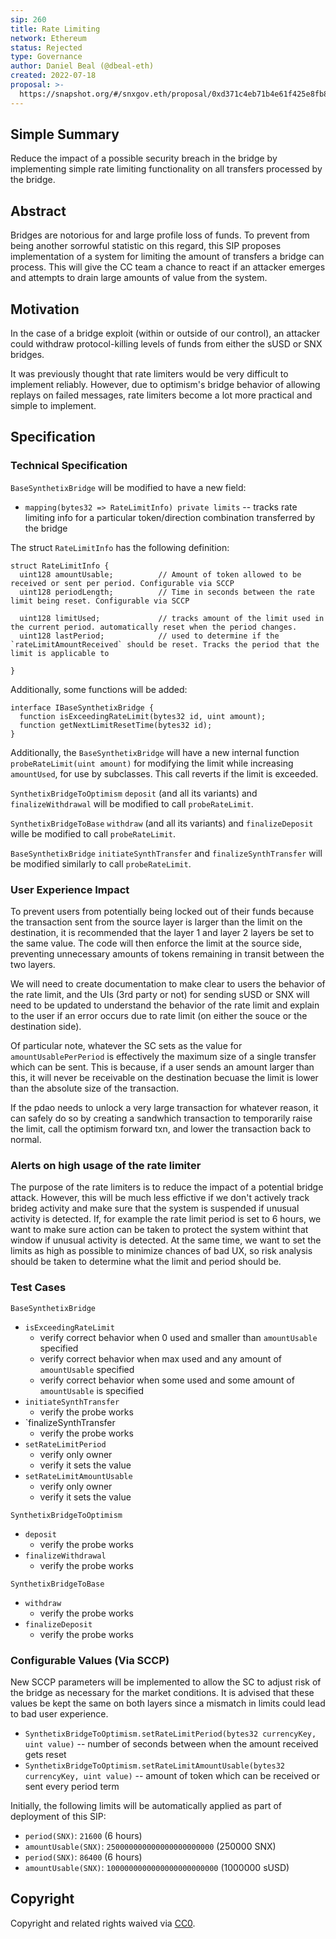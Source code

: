 ```yaml
---
sip: 260
title: Rate Limiting
network: Ethereum
status: Rejected
type: Governance
author: Daniel Beal (@dbeal-eth)
created: 2022-07-18
proposal: >-
  https://snapshot.org/#/snxgov.eth/proposal/0xd371c4eb71b4e61f425e8fb885b08ac631f6ee9c1000994f2a4513e78f967189
---
```

<!--You can leave these HTML comments in your merged SIP and delete the visible duplicate text guides, they will not appear and may be helpful to refer to if you edit it again. This is the suggested template for new SIPs. Note that an SIP number will be assigned by an editor. When opening a pull request to submit your SIP, please use an abbreviated title in the filename, `sip-draft_title_abbrev.md`. The title should be 44 characters or less.-->

## Simple Summary

<!--"If you can't explain it simply, you don't understand it well enough." Simply describe the outcome the proposed changes intends to achieve. This should be non-technical and accessible to a casual community member.-->

Reduce the impact of a possible security breach in the bridge by implementing simple rate limiting functionality on all transfers processed by the bridge.

## Abstract
<!--A short (~200 word) description of the proposed change, the abstract should clearly describe the proposed change. This is what *will* be done if the SIP is implemented, not *why* it should be done or *how* it will be done. If the SIP proposes deploying a new contract, write, "we propose to deploy a new contract that will do x".-->

Bridges are notorious for and large profile loss of funds. To prevent from being another sorrowful statistic on this regard, this SIP proposes implementation of
a system for limiting the amount of transfers a bridge can process. This will give the CC team a chance to react if an attacker emerges and attempts to
drain large amounts of value from the system.

## Motivation
<!--This is the problem statement. This is the *why* of the SIP. It should clearly explain *why* the current state of the protocol is inadequate.  It is critical that you explain *why* the change is needed, if the SIP proposes changing how something is calculated, you must address *why* the current calculation is innaccurate or wrong. This is not the place to describe how the SIP will address the issue!-->

In the case of a bridge exploit (within or outside of our control), an attacker could withdraw protocol-killing levels of funds from either the sUSD or SNX
bridges. 

It was previously thought that rate limiters would be very difficult to implement reliably. However, due to optimism's bridge behavior of allowing replays
on failed messages, rate limiters become a lot more practical and simple to implement.

## Specification

<!--The specification should describe the syntax and semantics of any new feature, there are five sections
1. Overview
2. Rationale
3. Technical Specification
4. Test Cases
5. Configurable Values
-->


### Technical Specification

<!--The technical specification should outline the public API of the changes proposed. That is, changes to any of the interfaces Synthetix currently exposes or the creations of new ones.-->

`BaseSynthetixBridge` will be modified to have a new field:

* `mapping(bytes32 => RateLimitInfo) private limits` -- tracks rate limiting info for a particular token/direction combination transferred by the bridge

The struct `RateLimitInfo` has the following definition:

```
struct RateLimitInfo {
  uint128 amountUsable;          // Amount of token allowed to be received or sent per period. Configurable via SCCP
  uint128 periodLength;          // Time in seconds between the rate limit being reset. Configurable via SCCP

  uint128 limitUsed;             // tracks amount of the limit used in the current period. automatically reset when the period changes.
  uint128 lastPeriod;            // used to determine if the `rateLimitAmountReceived` should be reset. Tracks the period that the limit is applicable to
  
}
```

Additionally, some functions will be added:

```
interface IBaseSynthetixBridge {
  function isExceedingRateLimit(bytes32 id, uint amount);
  function getNextLimitResetTime(bytes32 id);
}
```

Additionally, the `BaseSynthetixBridge` will have a new internal function `probeRateLimit(uint amount)` for modifying the limit while increasing `amountUsed`, for use by subclasses. This call
reverts if the limit is exceeded.


`SynthetixBridgeToOptimism` `deposit` (and all its variants) and `finalizeWithdrawal` will be modified to call `probeRateLimit`.

`SynthetixBridgeToBase` `withdraw` (and all its variants) and `finalizeDeposit` wille be modified to call `probeRateLimit`.

`BaseSynthetixBridge` `initiateSynthTransfer` and `finalizeSynthTransfer` will be modified similarly to call `probeRateLimit`.


### User Experience Impact

To prevent users from potentially being locked out of their funds because the transaction sent from the source layer is larger than the limit on the destination,
it is recommended that the layer 1 and layer 2 layers be set to the same value. The code will then enforce the limit at the source side, preventing unnecessary amounts of
tokens remaining in transit between the two layers.

We will need to create documentation to make clear to users the behavior of the rate limit, and the UIs (3rd party or not) for sending sUSD or SNX will need to be 
updated to understand the behavior of the rate limit and explain to the user if an error occurs due to rate limit (on either the souce or the destination side).

Of particular note, whatever the SC sets as the value for `amountUsablePerPeriod` is effectively the maximum size of a single transfer which can be sent. This is because,
if a user sends an amount larger than this, it will never be receivable on the destination becuase the limit is lower than the absolute size of the transaction.

If the pdao needs to unlock a very large transaction for whatever reason, it can safely do so by creating a sandwhich transaction to temporarily raise the limit, call the optimism
forward txn, and lower the transaction back to normal.

### Alerts on high usage of the rate limiter

The purpose of the rate limiters is to reduce the impact of a potential bridge attack. However, this will be much less effictive if we don't actively track brideg
activity and make sure that the system is suspended if unusual activity is detected. If, for example the rate limit period is set to 6 hours, we want to make sure
action can be taken to protect the system withint that window if unusual activity is detected. At the same time, we want to set the limits as high as possible to minimize
chances of bad UX, so risk analysis should be taken to determine what the limit and period should be.

### Test Cases

`BaseSynthetixBridge`
* `isExceedingRateLimit`
  * verify correct behavior when 0 used and smaller than `amountUsable` specified
  * verify correct behavior when max used and any amount of `amountUsable` specified
  * verify correct behavior when some used and some amount of `amountUsable` is specified
* `initiateSynthTransfer`
  * verify the probe works
* `finalizeSynthTransfer
  * verify the probe works
* `setRateLimitPeriod`
  * verify only owner
  * verify it sets the value
* `setRateLimitAmountUsable`
  * verify only owner
  * verify it sets the value
  
`SynthetixBridgeToOptimism`
* `deposit`
  * verify the probe works
* `finalizeWithdrawal`
  * verify the probe works
  
`SynthetixBridgeToBase`
* `withdraw`
  * verify the probe works
* `finalizeDeposit`
  * verify the probe works

### Configurable Values (Via SCCP)

<!--Please list all values configurable via SCCP under this implementation.-->

New SCCP parameters will be implemented to allow the SC to adjust risk of the bridge as necessary for the market conditions. It is advised that these
values be kept the same on both layers since a mismatch in limits could lead to bad user experience.

* `SynthetixBridgeToOptimism.setRateLimitPeriod(bytes32 currencyKey, uint value)` -- number of seconds between when the amount received gets reset
* `SynthetixBridgeToOptimism.setRateLimitAmountUsable(bytes32 currencyKey, uint value)` -- amount of token which can be received or sent every period term

Initially, the following limits will be automatically applied as part of deployment of this SIP:

* `period(SNX)`: `21600` (6 hours)
* `amountUsable(SNX)`: `250000000000000000000000` (250000 SNX)
* `period(SNX)`: `86400` (6 hours)
* `amountUsable(SNX)`: `1000000000000000000000000` (1000000 sUSD)

## Copyright

Copyright and related rights waived via [CC0](https://creativecommons.org/publicdomain/zero/1.0/).
